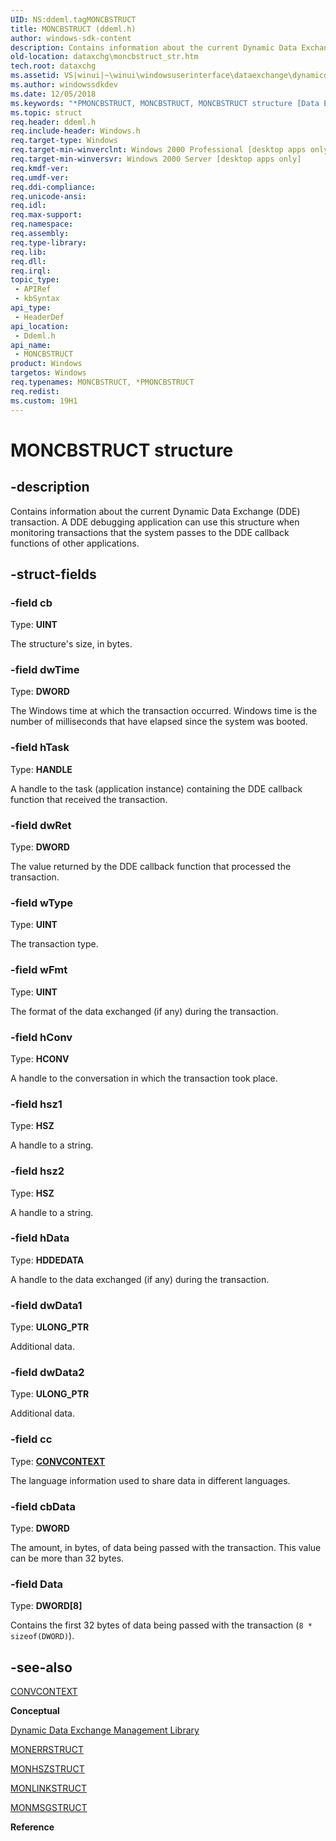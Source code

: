 ```yaml
---
UID: NS:ddeml.tagMONCBSTRUCT
title: MONCBSTRUCT (ddeml.h)
author: windows-sdk-content
description: Contains information about the current Dynamic Data Exchange (DDE) transaction. A DDE debugging application can use this structure when monitoring transactions that the system passes to the DDE callback functions of other applications.
old-location: dataxchg\moncbstruct_str.htm
tech.root: dataxchg
ms.assetid: VS|winui|~\winui\windowsuserinterface\dataexchange\dynamicdataexchangemanagementlibrary\dynamicdataexchangemanagementreference\dynamicdataexchangemanagementstructures\moncbstruct.htm
ms.author: windowssdkdev
ms.date: 12/05/2018
ms.keywords: "*PMONCBSTRUCT, MONCBSTRUCT, MONCBSTRUCT structure [Data Exchange], PMONCBSTRUCT, PMONCBSTRUCT structure pointer [Data Exchange], _win32_MONCBSTRUCT_str, _win32_moncbstruct_str_cpp, dataxchg.moncbstruct_str, ddeml/MONCBSTRUCT, ddeml/PMONCBSTRUCT, winui._win32_moncbstruct_str"
ms.topic: struct
req.header: ddeml.h
req.include-header: Windows.h
req.target-type: Windows
req.target-min-winverclnt: Windows 2000 Professional [desktop apps only]
req.target-min-winversvr: Windows 2000 Server [desktop apps only]
req.kmdf-ver: 
req.umdf-ver: 
req.ddi-compliance: 
req.unicode-ansi: 
req.idl: 
req.max-support: 
req.namespace: 
req.assembly: 
req.type-library: 
req.lib: 
req.dll: 
req.irql: 
topic_type:
 - APIRef
 - kbSyntax
api_type:
 - HeaderDef
api_location:
 - Ddeml.h
api_name:
 - MONCBSTRUCT
product: Windows
targetos: Windows
req.typenames: MONCBSTRUCT, *PMONCBSTRUCT
req.redist: 
ms.custom: 19H1
---
```


# MONCBSTRUCT structure


## -description


Contains information about the current Dynamic Data Exchange (DDE) transaction. A DDE debugging application can use this structure when monitoring transactions that the system passes to the DDE callback functions of other applications. 


## -struct-fields




### -field cb

Type: <b>UINT</b>

The structure's size, in bytes. 


### -field dwTime

Type: <b>DWORD</b>

The Windows time at which the transaction occurred. Windows time is the number of milliseconds that have elapsed since the system was booted. 


### -field hTask

Type: <b>HANDLE</b>

A handle to the task (application instance) containing the DDE callback function that received the transaction. 


### -field dwRet

Type: <b>DWORD</b>

The value returned by the DDE callback function that processed the transaction. 


### -field wType

Type: <b>UINT</b>

The transaction type. 


### -field wFmt

Type: <b>UINT</b>

The format of the data exchanged (if any) during the transaction. 


### -field hConv

Type: <b>HCONV</b>

A handle to the conversation in which the transaction took place. 


### -field hsz1

Type: <b>HSZ</b>

A handle to a string. 


### -field hsz2

Type: <b>HSZ</b>

A handle to a string. 


### -field hData

Type: <b>HDDEDATA</b>

A handle to the data exchanged (if any) during the transaction. 


### -field dwData1

Type: <b>ULONG_PTR</b>

Additional data. 


### -field dwData2

Type: <b>ULONG_PTR</b>

Additional data. 


### -field cc

Type: <b><a href="https://msdn.microsoft.com/en-us/library/ms648730(v=VS.85).aspx">CONVCONTEXT</a></b>

The language information used to share data in different languages. 


### -field cbData

Type: <b>DWORD</b>

The amount, in bytes, of data being passed with the transaction. This value can be more than 32 bytes. 


### -field Data

Type: <b>DWORD[8]</b>

Contains the first 32 bytes of data being passed with the transaction (<code>8 * sizeof(DWORD)</code>). 


## -see-also




<a href="https://msdn.microsoft.com/en-us/library/ms648730(v=VS.85).aspx">CONVCONTEXT</a>



<b>Conceptual</b>



<a href="https://msdn.microsoft.com/en-us/library/ms648712(v=VS.85).aspx">Dynamic Data Exchange Management Library</a>



<a href="https://msdn.microsoft.com/en-us/library/ms648735(v=VS.85).aspx">MONERRSTRUCT</a>



<a href="https://msdn.microsoft.com/en-us/library/ms648736(v=VS.85).aspx">MONHSZSTRUCT</a>



<a href="https://msdn.microsoft.com/en-us/library/ms648737(v=VS.85).aspx">MONLINKSTRUCT</a>



<a href="https://msdn.microsoft.com/en-us/library/ms648738(v=VS.85).aspx">MONMSGSTRUCT</a>



<b>Reference</b>
 

 

